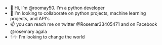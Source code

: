 - 👋 Hi, I’m @roomay50. I'm a python developer
- 💞️ I’m looking to collaborate on python projects, machine learning projects, and API's
- 📫 you can reach me on twitter @Rosemar33405471 and on Facebook @rosemary agala
- ✨✨ I'm looking to change the world

<!---
roomay50/roomay50 is a ✨ special ✨ repository because its `README.md` (this file) appears on your GitHub profile.
You can click the Preview link to take a look at your changes.
--->
